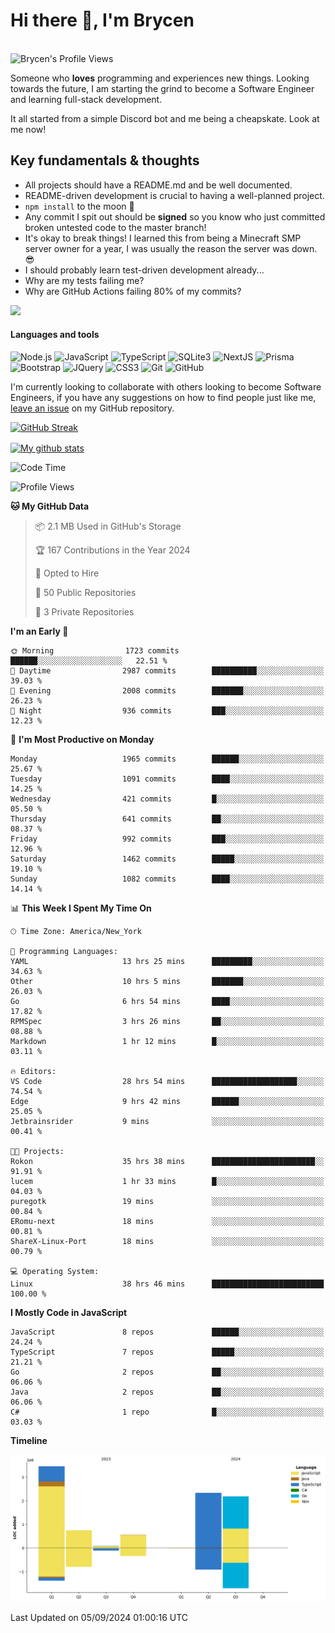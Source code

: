 # Hi there 👋, I'm Brycen

<br>
<img src="https://komarev.com/ghpvc/?username=BrycensRanch" alt="Brycen's Profile Views" />

Someone who **loves** programming and experiences new things. Looking towards the future, I am starting the grind to become a Software Engineer and learning full-stack development.

It all started from a simple Discord bot and me being a cheapskate. Look at me now!

## Key fundamentals & thoughts

- All projects should have a README.md and be well documented.
- README-driven development is crucial to having a well-planned project.
- `npm install` to the moon 🚀
- Any commit I spit out should be **signed** so you know who just committed broken untested code to the master branch!
- It's okay to break things! I learned this from being a Minecraft SMP server owner for a year, I was usually the reason the server was down. 😎
- I should probably learn test-driven development already...
- Why are my tests failing me?
- Why are GitHub Actions failing 80% of my commits? 

<img src="https://res.cloudinary.com/practicaldev/image/fetch/s--OoBLh7-Q--/c_limit%2Cf_auto%2Cfl_progressive%2Cq_auto%2Cw_880/https://cdn-images-1.medium.com/max/1614/1%2A8BlqJ8lNVZzuRjAg1mZ50w.png" height="400"/>

<h4>Languages and tools</h4>
<p>
  <img src="https://img.shields.io/badge/node.js%20-%2343853D.svg?&style=for-the-badge&logo=node.js&logoColor=white" alt="Node.js" />
  <img src="https://img.shields.io/badge/javascript%20-%23323330.svg?&style=for-the-badge&logo=javascript&logoColor=%23F7DF1E" alt="JavaScript" />
  <img src="https://img.shields.io/badge/typescript%20-%23323330.svg?&style=for-the-badge&logo=typescript&logoColor=#3467eb" alt="TypeScript" />
  <img src="https://img.shields.io/badge/sqlite3%20-%23323330.svg?&style=for-the-badge&logo=sqlite&logoColor=#3467eb" alt="SQLite3" />
  <img src="https://img.shields.io/badge/Next.JS%20-%23323330.svg?&style=for-the-badge&logo=next.js&logoColor=#3467eb" alt="NextJS" />
  <img src="https://img.shields.io/badge/Prisma%20-%23323330.svg?&style=for-the-badge&logo=prisma&logoColor=#3467eb" alt="Prisma" />
  <img src="https://img.shields.io/badge/bootstrap%20-%23323330.svg?&style=for-the-badge&logo=bootstrap" alt="Bootstrap" />
  <img src="https://img.shields.io/badge/jquery%20-%23323330.svg?&style=for-the-badge&logo=jquery" alt="JQuery" />
  <img src="https://img.shields.io/badge/css3%20-%23323330.svg?&style=for-the-badge&logo=css3" alt="CSS3" />
  <img src="https://img.shields.io/badge/git%20-%23323330.svg?&style=for-the-badge&logo=git" alt="Git" />
  <img src="https://img.shields.io/badge/github%20-%23323330.svg?&style=for-the-badge&logo=github" alt="GitHub" />
</p>

 I'm currently looking to collaborate with others looking to become Software Engineers, if you have any suggestions on how to find people just like me, [leave an issue](https://github.com/BrycensRanch/BrycensRanch/issues/new) on my GitHub repository.
 
 <p><a href="https://git.io/streak-stats"><img src="https://streak-stats.demolab.com?user=BrycensRanch&amp;theme=dark&amp;hide_border=true&amp;fire=EB5454&amp;ring=0CEB19" alt="GitHub Streak"></a></p>

<a href="https://github.com/anuraghazra/github-readme-stats">
  <img align="center" src="https://github-readme-stats.anuraghazra1.vercel.app/api?username=BrycensRanch&show_icons=true&line_height=27&include_all_commits=true" alt="My github stats" />
</a>

<!--START_SECTION:waka-->
![Code Time](http://img.shields.io/badge/Code%20Time-874%20hrs%207%20mins-blue)

![Profile Views](http://img.shields.io/badge/Profile%20Views-0-blue)

**🐱 My GitHub Data** 

> 📦 2.1 MB Used in GitHub's Storage 
 > 
> 🏆 167 Contributions in the Year 2024
 > 
> 💼 Opted to Hire
 > 
> 📜 50 Public Repositories 
 > 
> 🔑 3 Private Repositories 
 > 
**I'm an Early 🐤** 

```text
🌞 Morning                1723 commits        ██████░░░░░░░░░░░░░░░░░░░   22.51 % 
🌆 Daytime                2987 commits        ██████████░░░░░░░░░░░░░░░   39.03 % 
🌃 Evening                2008 commits        ███████░░░░░░░░░░░░░░░░░░   26.23 % 
🌙 Night                  936 commits         ███░░░░░░░░░░░░░░░░░░░░░░   12.23 % 
```
📅 **I'm Most Productive on Monday** 

```text
Monday                   1965 commits        ██████░░░░░░░░░░░░░░░░░░░   25.67 % 
Tuesday                  1091 commits        ████░░░░░░░░░░░░░░░░░░░░░   14.25 % 
Wednesday                421 commits         █░░░░░░░░░░░░░░░░░░░░░░░░   05.50 % 
Thursday                 641 commits         ██░░░░░░░░░░░░░░░░░░░░░░░   08.37 % 
Friday                   992 commits         ███░░░░░░░░░░░░░░░░░░░░░░   12.96 % 
Saturday                 1462 commits        █████░░░░░░░░░░░░░░░░░░░░   19.10 % 
Sunday                   1082 commits        ████░░░░░░░░░░░░░░░░░░░░░   14.14 % 
```


📊 **This Week I Spent My Time On** 

```text
🕑︎ Time Zone: America/New_York

💬 Programming Languages: 
YAML                     13 hrs 25 mins      █████████░░░░░░░░░░░░░░░░   34.63 % 
Other                    10 hrs 5 mins       ███████░░░░░░░░░░░░░░░░░░   26.03 % 
Go                       6 hrs 54 mins       ████░░░░░░░░░░░░░░░░░░░░░   17.82 % 
RPMSpec                  3 hrs 26 mins       ██░░░░░░░░░░░░░░░░░░░░░░░   08.88 % 
Markdown                 1 hr 12 mins        █░░░░░░░░░░░░░░░░░░░░░░░░   03.11 % 

🔥 Editors: 
VS Code                  28 hrs 54 mins      ███████████████████░░░░░░   74.54 % 
Edge                     9 hrs 42 mins       ██████░░░░░░░░░░░░░░░░░░░   25.05 % 
Jetbrainsrider           9 mins              ░░░░░░░░░░░░░░░░░░░░░░░░░   00.41 % 

🐱‍💻 Projects: 
Rokon                    35 hrs 38 mins      ███████████████████████░░   91.91 % 
lucem                    1 hr 33 mins        █░░░░░░░░░░░░░░░░░░░░░░░░   04.03 % 
puregotk                 19 mins             ░░░░░░░░░░░░░░░░░░░░░░░░░   00.84 % 
ERomu-next               18 mins             ░░░░░░░░░░░░░░░░░░░░░░░░░   00.81 % 
ShareX-Linux-Port        18 mins             ░░░░░░░░░░░░░░░░░░░░░░░░░   00.79 % 

💻 Operating System: 
Linux                    38 hrs 46 mins      █████████████████████████   100.00 % 
```

**I Mostly Code in JavaScript** 

```text
JavaScript               8 repos             ██████░░░░░░░░░░░░░░░░░░░   24.24 % 
TypeScript               7 repos             █████░░░░░░░░░░░░░░░░░░░░   21.21 % 
Go                       2 repos             ██░░░░░░░░░░░░░░░░░░░░░░░   06.06 % 
Java                     2 repos             ██░░░░░░░░░░░░░░░░░░░░░░░   06.06 % 
C#                       1 repo              █░░░░░░░░░░░░░░░░░░░░░░░░   03.03 % 
```



**Timeline**

![Lines of Code chart](https://raw.githubusercontent.com/BrycensRanch/BrycensRanch/main/assets/bar_graph.png)


 Last Updated on 05/09/2024 01:00:16 UTC
<!--END_SECTION:waka-->

<!--
**BrycensRanch/BrycensRanch** is a ✨ _special_ ✨ repository because its `README.md` (this file) appears on your GitHub profile.

Here are some ideas to get you started:

- 🔭 I’m currently working on ...
- 🌱 I’m currently learning ...
- 👯 I’m looking to collaborate on ...
- 🤔 I’m looking for help with ...
- 💬 Ask me about ...
- 📫 How to reach me: ...
- 😄 Pronouns: ...
- ⚡ Fun fact: ...
-->
